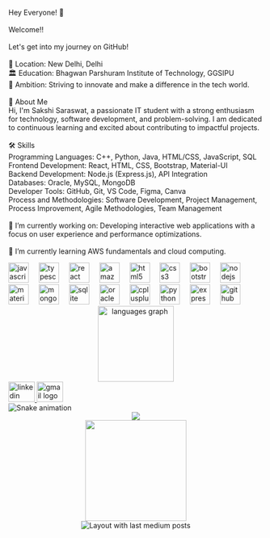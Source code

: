 <p align="left">
  Hey Everyone! 🌙<br><br>
  Welcome!!<br><br>
  Let's get into my journey on GitHub!<br><br>
  📍 Location: New Delhi, Delhi<br>
  🏛️ Education: Bhagwan Parshuram Institute of Technology, GGSIPU<br>
  🚀 Ambition: Striving to innovate and make a difference in the tech world.<br><br>
  🚀 About Me<br>
  Hi, I'm Sakshi Saraswat, a passionate IT student with a strong enthusiasm for technology, software development, and problem-solving. I am dedicated to continuous learning and excited about contributing to impactful projects.<br><br>
  🛠️ Skills<br>
  Programming Languages: C++, Python, Java, HTML/CSS, JavaScript, SQL<br>
  Frontend Development: React, HTML, CSS, Bootstrap, Material-UI<br>
  Backend Development: Node.js (Express.js), API Integration<br>
  Databases: Oracle, MySQL, MongoDB<br>
  Developer Tools: GitHub, Git, VS Code, Figma, Canva<br>
  Process and Methodologies: Software Development, Project Management, Process Improvement, Agile Methodologies, Team Management<br><br>
  🔭 I’m currently working on: Developing interactive web applications with a focus on user experience and performance optimizations.<br><br>
  🌱 I’m currently learning AWS fundamentals and cloud computing.
</p>

<div align="left">
  <img src="https://cdn.jsdelivr.net/gh/devicons/devicon/icons/javascript/javascript-original.svg" height="40" alt="javascript logo" />
  <img width="12" />
  <img src="https://cdn.jsdelivr.net/gh/devicons/devicon/icons/typescript/typescript-original.svg" height="40" alt="typescript logo" />
  <img width="12" />
  <img src="https://cdn.jsdelivr.net/gh/devicons/devicon/icons/react/react-original.svg" height="40" alt="react logo" />
  <img width="12" />
  <img src="https://cdn.jsdelivr.net/gh/devicons/devicon/icons/amazonwebservices/amazonwebservices-original.svg" height="40" alt="amazonwebservices logo" />
  <img width="12" />
  <img src="https://cdn.jsdelivr.net/gh/devicons/devicon/icons/html5/html5-original.svg" height="40" alt="html5 logo" />
  <img width="12" />
  <img src="https://cdn.jsdelivr.net/gh/devicons/devicon/icons/css3/css3-original.svg" height="40" alt="css3 logo" />
  <img width="12" />
  <img src="https://cdn.jsdelivr.net/gh/devicons/devicon/icons/bootstrap/bootstrap-original.svg" height="40" alt="bootstrap logo" />
  <img width="12" />
  <img src="https://cdn.jsdelivr.net/gh/devicons/devicon/icons/nodejs/nodejs-original.svg" height="40" alt="nodejs logo" />
  <img width="12" />
  <img src="https://cdn.jsdelivr.net/gh/devicons/devicon/icons/materialui/materialui-original.svg" height="40" alt="materialui logo" />
  <img width="12" />
  <img src="https://cdn.jsdelivr.net/gh/devicons/devicon/icons/mongodb/mongodb-original.svg" height="40" alt="mongodb logo" />
  <img width="12" />
  <img src="https://cdn.jsdelivr.net/gh/devicons/devicon/icons/sqlite/sqlite-original.svg" height="40" alt="sqlite logo" />
  <img width="12" />
  <img src="https://cdn.jsdelivr.net/gh/devicons/devicon/icons/oracle/oracle-original.svg" height="40" alt="oracle logo" />
  <img width="12" />
  <img src="https://cdn.jsdelivr.net/gh/devicons/devicon/icons/cplusplus/cplusplus-original.svg" height="40" alt="cplusplus logo" />
  <img width="12" />
  <img src="https://cdn.jsdelivr.net/gh/devicons/devicon/icons/python/python-original.svg" height="40" alt="python logo" />
  <img width="12" />
  <img src="https://cdn.jsdelivr.net/gh/devicons/devicon/icons/express/express-original.svg" height="40" alt="express logo" />
  <img width="12" />
  <img src="https://cdn.jsdelivr.net/gh/devicons/devicon/icons/github/github-original.svg" height="40" alt="github logo" />
</div>

<div align="center">
  <img src="https://github-readme-stats.vercel.app/api/top-langs?username=sakshisaraswat09&locale=en&hide_title=false&layout=compact&card_width=320&langs_count=5&theme=dracula&hide_border=false&order=2" height="150" alt="languages graph" />
</div>

<div align="left">
  <a href="https://www.linkedin.com/in/sakshi-saraswat-7497a0253/" target="_blank">
    <img src="https://raw.githubusercontent.com/maurodesouza/profile-readme-generator/master/src/assets/icons/social/linkedin/default.svg" width="52" height="40" alt="linkedin logo" />
  </a>
  <a href="mailto:sakshisaraswat215@gmail.com" target="_blank">
    <img src="https://raw.githubusercontent.com/maurodesouza/profile-readme-generator/master/src/assets/icons/social/gmail/default.svg" width="52" height="40" alt="gmail logo" />
  </a>
</div>

<img src="https://raw.githubusercontent.com/sakshisaraswat09/sakshisaraswat09/output/snake.svg" alt="Snake animation" />

<div align="center">
  <img src="https://profile-counter.glitch.me/sakshisaraswat09/count.svg?" />
</div>

<div align="center">
  <img height="200" src="https://user-images.githubusercontent.com/74038190/213760705-0d5bf320-4f43-4352-b74b-0889ae726bf7.gif" />
</div>

<div align="center">
  <img src="https://github-read-medium-git-main.pahlevikun.vercel.app/latest?limit=4&username=sakshisaraswat09&theme=dark" alt="Layout with last medium posts" />
</div>
